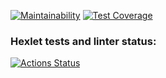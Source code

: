 [![Maintainability](https://api.codeclimate.com/v1/badges/a45ee8f4b5f941ef2297/maintainability)](https://codeclimate.com/github/f4hr/frontend-project-lvl3/maintainability) [![Test Coverage](https://api.codeclimate.com/v1/badges/a45ee8f4b5f941ef2297/test_coverage)](https://codeclimate.com/github/f4hr/frontend-project-lvl3/test_coverage)
### Hexlet tests and linter status:
[![Actions Status](https://github.com/f4hr/frontend-project-lvl3/workflows/hexlet-check/badge.svg)](https://github.com/f4hr/frontend-project-lvl3/actions)